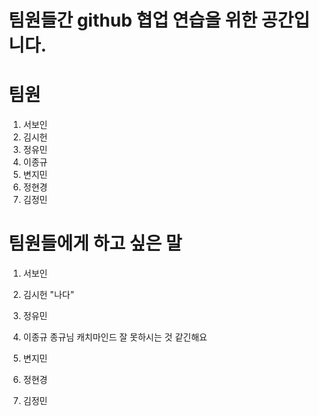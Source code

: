 # 팀원들간 github 협업 연습을 위한 공간입니다.

# 팀원
1. 서보인
2. 김시헌
3. 정유민
4. 이종규
5. 변지민
6. 정현경
7. 김정민

# 팀원들에게 하고 싶은 말
1. 서보인

2. 김시헌 "나다"

3. 정유민

4. 이종규
종규님 캐치마인드 잘 못하시는 것 같긴해요
5. 변지민

6. 정현경

7. 김정민
